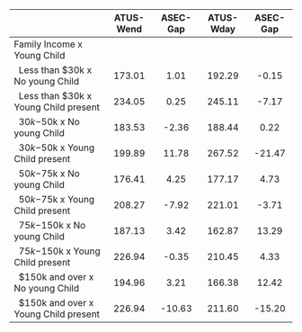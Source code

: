 
|                      |    ATUS-Wend |     ASEC-Gap |    ATUS-Wday |     ASEC-Gap |
| -------------------- | :----------: | :----------: | :----------: | :----------: |
| Family Income x Young Child |              |              |              |              |
| &nbsp;&nbsp;Less than $30k x No young Child |       173.01 |         1.01 |       192.29 |        -0.15 |
| &nbsp;&nbsp;Less than $30k x Young Child present |       234.05 |         0.25 |       245.11 |        -7.17 |
| &nbsp;&nbsp;$30k-$50k x No young Child |       183.53 |        -2.36 |       188.44 |         0.22 |
| &nbsp;&nbsp;$30k-$50k x Young Child present |       199.89 |        11.78 |       267.52 |       -21.47 |
| &nbsp;&nbsp;$50k-$75k x No young Child |       176.41 |         4.25 |       177.17 |         4.73 |
| &nbsp;&nbsp;$50k-$75k x Young Child present |       208.27 |        -7.92 |       221.01 |        -3.71 |
| &nbsp;&nbsp;$75k-$150k x No young Child |       187.13 |         3.42 |       162.87 |        13.29 |
| &nbsp;&nbsp;$75k-$150k x Young Child present |       226.94 |        -0.35 |       210.45 |         4.33 |
| &nbsp;&nbsp;$150k and over x No young Child |       194.96 |         3.21 |       166.38 |        12.42 |
| &nbsp;&nbsp;$150k and over x Young Child present |       226.94 |       -10.63 |       211.60 |       -15.20 |

